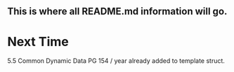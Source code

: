 ## This is where all README.md information will go.

# Next Time 
5.5 Common Dynamic Data
PG 154 / year already added to
template struct. 